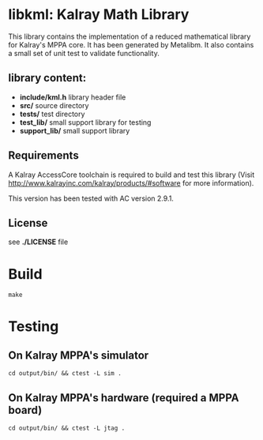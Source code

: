 # libkml: Kalray Math Library
This library contains the implementation of a reduced mathematical library for Kalray's MPPA core.
It has been generated by Metalibm.
It also contains a small set of unit test to validate functionality.

## library content:
- **include/kml.h** library header file
- **src/** source directory
- **tests/** test directory
- **test_lib/** small support library for testing
- **support_lib/** small support library

## Requirements

A Kalray AccessCore toolchain is required to build and test this library (Visit http://www.kalrayinc.com/kalray/products/#software for more information).
    
This version has been tested with AC version 2.9.1.

## License

see **./LICENSE** file

# Build

```
make
```
# Testing
## On Kalray MPPA's simulator
```
cd output/bin/ && ctest -L sim .
```
## On Kalray MPPA's hardware (required a MPPA board)
```
cd output/bin/ && ctest -L jtag .
